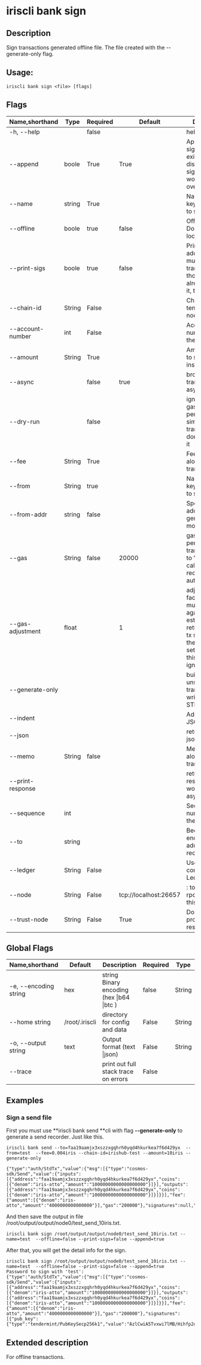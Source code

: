 # iriscli bank sign

## Description

Sign transactions generated offline file. The file created with the --generate-only flag.

## Usage:

```
iriscli bank sign <file> [flags]
```

 

## Flags

| Name,shorthand   | Type   | Required | Default               | Description                                                  |
| ---------------- | ------ | -------- | --------------------- | ------------------------------------------------------------ |
| -h, --help       |        | false    |                       | help for send                                                |
| --append         | boole  | True     | True                  | Append the signature to the existing ones. If disabled, old signatures would be overwritten |
| --name           | string | True     |                       | Name of private key with which to sign                       |
| --offline        | boole  | true     | false                 | Offline mode. Do not query local cache.                      |
| --print-sigs     | boole  | true     | false                 | Print the addresses that must sign the transaction and those who have already signed it, then exit |
| --chain-id       | String | False    |                       | Chain ID of tendermint node                                  |
| --account-number | int    | False    |                       | AccountNumber number to sign the tx                          |
| --amount         | String | True     |                       | Amount of coins to send, for instance: 10iris                |
| --async          |        | false    | true                  | broadcast transactions asynchronously                        |
| --dry-run        |        | false    |                       | ignore the --gas flag and perform a simulation of a transaction, but don't broadcast it |
| --fee            | String | True     |                       | Fee to pay along with transaction                            |
| --from           | String | true     |                       | Name of private key with which to sign                       |
| --from-addr      | string | false    |                       | Specify from address in generate-only mode                   |
| --gas            | String | false    | 20000                 | gas limit to set per-transaction; set to "simulate" to calculate required gas automatically |
| --gas-adjustment | float  |          | 1                     | adjustment factor to be multiplied against the estimate returned by the tx simulation; if the gas limit is set manually this flag is ignored |
| --generate-only  |        |          |                       | build an unsigned transaction and write it to STDOUT         |
| --indent         |        |          |                       | Add indent to JSON response                                  |
| --json           |        |          |                       | return output in json format                                 |
| --memo           | String | false    |                       | Memo to send along with transaction                          |
| --print-response |        |          |                       | return tx response (only works with async = false)           |
| --sequence       | int    |          |                       | Sequence number to sign the tx                               |
| --to             | string |          |                       | Bech32 encoding address to receive coins                     |
| --ledger         | String | False    |                       | Use a connected Ledger device                                |
| --node           | String | False    | tcp://localhost:26657 | <host>:<port> to tendermint rpc interface for this chain     |
| --trust-node     | String | False    | True                  | Don't verify proofs for responses                            |



## Global Flags

| Name,shorthand        | Default        | Description                                 | Required | Type   |
| --------------------- | -------------- | ------------------------------------------- | -------- | ------ |
| -e, --encoding string | hex            | string   Binary encoding (hex \|b64 \|btc ) | false    | String |
| --home string         | /root/.iriscli | directory for config and data               | False    | String |
| -o, --output string   | text           | Output format (text \|json)                 | False    | String |
| --trace               |                | print out full stack trace on errors        | False    |        |

## Examples

### Sign a send file 

First you must use **iriscli bank send **cli with flag **--generate-only** to generate a send recorder. Just like this.

```  
iriscli bank send --to=faa19aamjx3xszzxgqhrh0yqd4hkurkea7f6d429yx  --from=test  --fee=0.004iris --chain-id=irishub-test --amount=10iris --generate-only

{"type":"auth/StdTx","value":{"msg":[{"type":"cosmos-sdk/Send","value":{"inputs":[{"address":"faa19aamjx3xszzxgqhrh0yqd4hkurkea7f6d429yx","coins":[{"denom":"iris-atto","amount":"10000000000000000000"}]}],"outputs":[{"address":"faa19aamjx3xszzxgqhrh0yqd4hkurkea7f6d429yx","coins":[{"denom":"iris-atto","amount":"10000000000000000000"}]}]}}],"fee":{"amount":[{"denom":"iris-atto","amount":"4000000000000000"}],"gas":"200000"},"signatures":null,"memo":""}}
```



And then save the output in file  /root/output/output/node0/test_send_10iris.txt.

```
iriscli bank sign /root/output/output/node0/test_send_10iris.txt --name=test  --offline=false --print-sigs=false --append=true
```

After that, you will get the detail info for the sign. 

```
iriscli bank sign /root/output/output/node0/test_send_10iris.txt --name=test  --offline=false --print-sigs=false --append=true
Password to sign with 'test':
{"type":"auth/StdTx","value":{"msg":[{"type":"cosmos-sdk/Send","value":{"inputs":[{"address":"faa19aamjx3xszzxgqhrh0yqd4hkurkea7f6d429yx","coins":[{"denom":"iris-atto","amount":"10000000000000000000"}]}],"outputs":[{"address":"faa19aamjx3xszzxgqhrh0yqd4hkurkea7f6d429yx","coins":[{"denom":"iris-atto","amount":"10000000000000000000"}]}]}}],"fee":{"amount":[{"denom":"iris-atto","amount":"4000000000000000"}],"gas":"200000"},"signatures":[{"pub_key":{"type":"tendermint/PubKeySecp256k1","value":"AzlCwiA5Tvxwi7lMB/Hihfp2qnaks5Wrrgkg/Jy7sEkF"},"signature":"ci+5QuYUVcsARBQWyPGDgmTKYu/SRj6TpCGvrC7AE3REMVdqFGFK3hzlgIphzOocGmOIa/wicXGlMK2G89tPJg==","account_number":"0","sequence":"2"}],"memo":""}}
```





## Extended description

For offline transactions.

​    



​           

